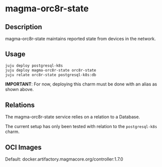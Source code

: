 # magma-orc8r-state

## Description
magma-orc8r-state maintains reported state from devices in the network.

## Usage

```bash
juju deploy postgresql-k8s
juju deploy magma-orc8r-state orc8r-state
juju relate orc8r-state postgresql-k8s:db
```

**IMPORTANT**: For now, deploying this charm must be done with an alias as shown above.

## Relations

The magma-orc8r-state service relies on a relation to a Database. 

The current setup has only been tested with relation to the `postgresql-k8s` charm.

## OCI Images

Default: docker.artifactory.magmacore.org/controller:1.7.0
